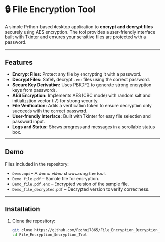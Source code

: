 # 🔒 File Encryption Tool

A simple Python-based desktop application to **encrypt and decrypt files** securely using AES encryption. The tool provides a user-friendly interface built with Tkinter and ensures your sensitive files are protected with a password.

---

## Features

- **Encrypt Files:** Protect any file by encrypting it with a password.
- **Decrypt Files:** Safely decrypt `.enc` files using the correct password.
- **Secure Key Derivation:** Uses PBKDF2 to generate strong encryption keys from passwords.
- **AES Encryption:** Implements AES (CBC mode) with random salt and initialization vector (IV) for strong security.
- **File Verification:** Adds a verification token to ensure decryption only succeeds with the correct password.
- **User-friendly Interface:** Built with Tkinter for easy file selection and password input.
- **Logs and Status:** Shows progress and messages in a scrollable status box.

---

## Demo

Files included in the repository:

- `Demo.mp4` – A demo video showcasing the tool.
- `Demo_file.pdf` – Sample file for encryption.
- `Demo_file.pdf.enc` – Encrypted version of the sample file.
- `Demo_file_decrypted.pdf` – Decrypted version to verify correctness.

---

## Installation

1. Clone the repository:

   ```bash
   git clone https://github.com/Roshni7865/File_Encryption_Decryption_Tool.git
   cd File_Encryption_Decryption_Tool
